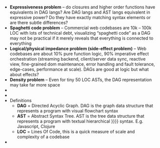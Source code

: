 - **Expressiveness problem** – do closures and higher order functions have equivalents in DAG langs? Are DAG langs and AST langs equivalent in expressive power? Do they have exactly matching syntax elements or are there subtle differences?
- **Spaghetti code problem** – Commercial web codebases are 10k – 100k LOC with lots of technical debt, visualizing “spaghetti code” as a DAG may not be practical if it merely reveals that everything is connected to everything
- **Logical/physical impedance problem (side-effect problem)** – Web codebases are about 10% pure function logic, 90% imperative effect orchestration (streaming backend, client/server data sync, reactive view, fine-grained dom maintenance, error handling and fault tolerance, edge-cases, performance at scale). DAGs are good at logic but what about effects?
- **Density problem** – Even for tiny 50 LOC ASTs, the DAG representation may take far more space
-
-
- Definitions
	- **DAG** = Directed Acyclic Graph. DAG is the graph data structure that represents a program with visual flowchart syntax
	- **AST** = Abstract Syntax Tree. AST is the tree data structure that represents a program with textual hierarchical }}}} syntax. E.g. Javascript, Clojure
	- **LOC** = Lines Of Code, this is a quick measure of scale and complexity of a codebase
-